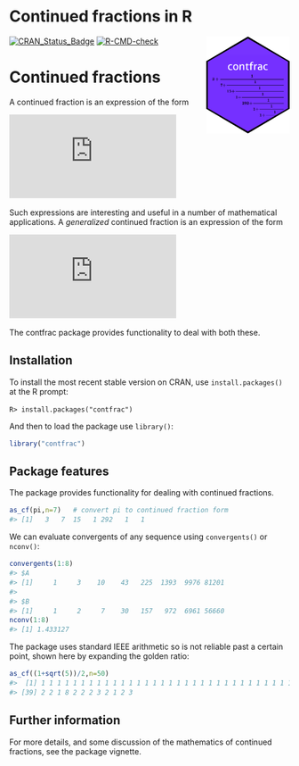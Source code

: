 Continued fractions in R
================

<!-- README.md is generated from README.Rmd. Please edit that file -->

<img src="man/figures/contfrac.png" width = "150" align="right" />

<!-- badges: start -->

[![CRAN_Status_Badge](https://www.r-pkg.org/badges/version/contfrac)](https://cran.r-project.org/package=contfrac)
[![R-CMD-check](https://github.com/RobinHankin/contfrac/actions/workflows/R-CMD-check.yaml/badge.svg)](https://github.com/RobinHankin/contfrac/actions/workflows/R-CMD-check.yaml)
<!-- badges: end -->

# Continued fractions

A continued fraction is an expression of the form

![a_0 +\frac{1}{a_1+\frac{1}{a_2+\frac{1}{\ddots}}}=
a_0+\frac{1}{a_1+}\\ \frac{1}{a_2+}\ldots](https://latex.codecogs.com/png.latex?a_0%20%2B%5Cfrac%7B1%7D%7Ba_1%2B%5Cfrac%7B1%7D%7Ba_2%2B%5Cfrac%7B1%7D%7B%5Cddots%7D%7D%7D%3D%0Aa_0%2B%5Cfrac%7B1%7D%7Ba_1%2B%7D%5C%2C%20%5Cfrac%7B1%7D%7Ba_2%2B%7D%5Cldots "a_0 +\frac{1}{a_1+\frac{1}{a_2+\frac{1}{\ddots}}}=
a_0+\frac{1}{a_1+}\, \frac{1}{a_2+}\ldots")

Such expressions are interesting and useful in a number of mathematical
applications. A *generalized* continued fraction is an expression of the
form

![b_0 +\frac{a_1}{b_1+\frac{a_2}{b_2+\frac{a_3}{b_3+\ddots}}}
= b_0+\frac{a_1}{b_1+}\\ \frac{a_2}{b_2+} \frac{a_3}{b_3+}\ldots](https://latex.codecogs.com/png.latex?b_0%20%2B%5Cfrac%7Ba_1%7D%7Bb_1%2B%5Cfrac%7Ba_2%7D%7Bb_2%2B%5Cfrac%7Ba_3%7D%7Bb_3%2B%5Cddots%7D%7D%7D%0A%3D%20b_0%2B%5Cfrac%7Ba_1%7D%7Bb_1%2B%7D%5C%2C%20%5Cfrac%7Ba_2%7D%7Bb_2%2B%7D%20%5Cfrac%7Ba_3%7D%7Bb_3%2B%7D%5Cldots "b_0 +\frac{a_1}{b_1+\frac{a_2}{b_2+\frac{a_3}{b_3+\ddots}}}
= b_0+\frac{a_1}{b_1+}\, \frac{a_2}{b_2+} \frac{a_3}{b_3+}\ldots")

The contfrac package provides functionality to deal with both these.

## Installation

To install the most recent stable version on CRAN, use
`install.packages()` at the R prompt:

`R> install.packages("contfrac")`

And then to load the package use `library()`:

``` r
library("contfrac")
```

## Package features

The package provides functionality for dealing with continued fractions.

``` r
as_cf(pi,n=7)   # convert pi to continued fraction form
#> [1]   3   7  15   1 292   1   1
```

We can evaluate convergents of any sequence using `convergents()` or
`nconv()`:

``` r
convergents(1:8)
#> $A
#> [1]     1     3    10    43   225  1393  9976 81201
#> 
#> $B
#> [1]     1     2     7    30   157   972  6961 56660
nconv(1:8)
#> [1] 1.433127
```

The package uses standard IEEE arithmetic so is not reliable past a
certain point, shown here by expanding the golden ratio:

``` r
as_cf((1+sqrt(5))/2,n=50)
#>  [1] 1 1 1 1 1 1 1 1 1 1 1 1 1 1 1 1 1 1 1 1 1 1 1 1 1 1 1 1 1 1 1 1 1 1 1 1 1 1
#> [39] 2 2 1 8 2 2 2 3 2 1 2 3
```

## Further information

For more details, and some discussion of the mathematics of continued
fractions, see the package vignette.
